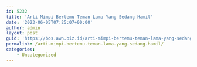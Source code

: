 ```yaml
---
id: 5232
title: 'Arti Mimpi Bertemu Teman Lama Yang Sedang Hamil'
date: '2023-06-05T07:25:07+00:00'
author: admin
layout: post
guid: 'https://bos.awn.biz.id/arti-mimpi-bertemu-teman-lama-yang-sedang-hamil/'
permalink: /arti-mimpi-bertemu-teman-lama-yang-sedang-hamil/
categories:
    - Uncategorized
---
```



